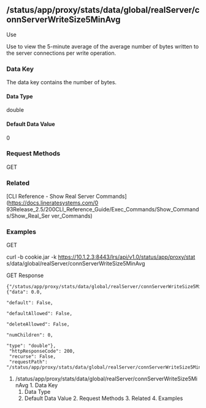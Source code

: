 ## /status/app/proxy/stats/data/global/realServer/connServerWriteSize5MinAvg

Use

Use to view the 5-minute average of the average number of bytes written to the
server connections per write operation.

### Data Key

The data key contains the number of bytes.

#### Data Type

double

#### Default Data Value

0

### Request Methods

GET

### Related

[CLI Reference - Show Real Server Commands](https://docs.lineratesystems.com/0
93Release_2.5/200CLI_Reference_Guide/Exec_Commands/Show_Commands/Show_Real_Ser
ver_Commands)

### Examples

GET

curl -b cookie.jar -k https://10.1.2.3:8443/lrs/api/v1.0/status/app/proxy/stat
s/data/global/realServer/connServerWriteSize5MinAvg

GET Response

    
    {"/status/app/proxy/stats/data/global/realServer/connServerWriteSize5MinAvg": {"data": 0.0,
                                                                                    "default": False,
                                                                                    "defaultAllowed": False,
                                                                                    "deleteAllowed": False,
                                                                                    "numChildren": 0,
                                                                                    "type": "double"},
     "httpResponseCode": 200,
     "recurse": False,
     "requestPath": "/status/app/proxy/stats/data/global/realServer/connServerWriteSize5MinAvg"}
    

  1. /status/app/proxy/stats/data/global/realServer/connServerWriteSize5MinAvg
    1. Data Key
      1. Data Type
      2. Default Data Value
    2. Request Methods
    3. Related
    4. Examples

